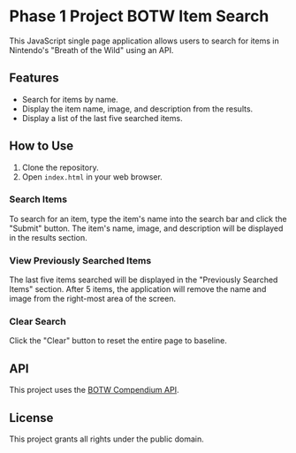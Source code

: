 # Phase 1 Project BOTW Item Search
This JavaScript single page application allows users to search for items in Nintendo's "Breath of the Wild" using an API. 

## Features
- Search for items by name.
- Display the item name, image, and description from the results.
- Display a list of the last five searched items.

## How to Use
1. Clone the repository.
2. Open `index.html` in your web browser.

### Search Items
To search for an item, type the item's name into the search bar and click the "Submit" button. The item's name, image, and description will be displayed in the results section.

### View Previously Searched Items
The last five items searched will be displayed in the "Previously Searched Items" section. After 5 items, the application will remove the name and image from the right-most area of the screen.

### Clear Search
Click the "Clear" button to reset the entire page to baseline.

## API
This project uses the [BOTW Compendium API](https://botw-compendium.herokuapp.com/api/v2). 

## License
This project grants all rights under the public domain. 

